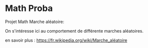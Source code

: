 # Math Proba

Projet Math Marche aléatoire: 

On s'intéresse ici au comportement de différente marches aléatoires.

en savoir plus :
https://fr.wikipedia.org/wiki/Marche_aléatoire

